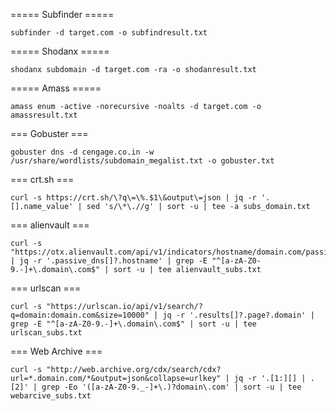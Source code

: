 ===== Subfinder =====
```
subfinder -d target.com -o subfindresult.txt
```

===== Shodanx =====
```
shodanx subdomain -d target.com -ra -o shodanresult.txt
```

===== Amass =====
```
amass enum -active -norecursive -noalts -d target.com -o amassresult.txt
```
=== Gobuster ===
```
gobuster dns -d cengage.co.in -w /usr/share/wordlists/subdomain_megalist.txt -o gobuster.txt
```
=== crt.sh ===
```
curl -s https://crt.sh/\?q\=\%.$1\&output\=json | jq -r '.[].name_value' | sed 's/\*\.//g' | sort -u | tee -a subs_domain.txt
```
=== alienvault ===
```
curl -s "https://otx.alienvault.com/api/v1/indicators/hostname/domain.com/passive_dns" | jq -r '.passive_dns[]?.hostname' | grep -E "^[a-zA-Z0-9.-]+\.domain\.com$" | sort -u | tee alienvault_subs.txt
```
=== urlscan ===
```
curl -s "https://urlscan.io/api/v1/search/?q=domain:domain.com&size=10000" | jq -r '.results[]?.page?.domain' | grep -E "^[a-zA-Z0-9.-]+\.domain\.com$" | sort -u | tee urlscan_subs.txt
```
=== Web Archive ===
```
curl -s "http://web.archive.org/cdx/search/cdx?url=*.domain.com/*&output=json&collapse=urlkey" | jq -r '.[1:][] | .[2]' | grep -Eo '([a-zA-Z0-9._-]+\.)?domain\.com' | sort -u | tee webarcive_subs.txt
```
